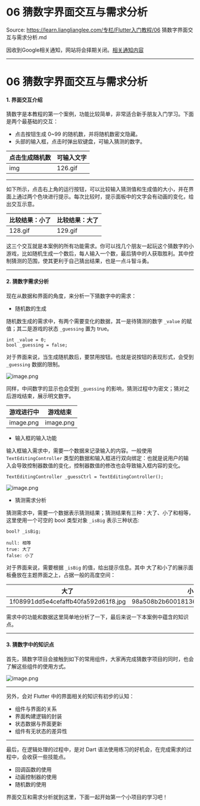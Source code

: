 # 06 猜数字界面交互与需求分析 

Source: https://learn.lianglianglee.com/专栏/Flutter入门教程/06 猜数字界面交互与需求分析.md

因收到Google相关通知，网站将会择期关闭。[相关通知内容](https://lumendatabase.org/notices/44265620)

---

# 06 猜数字界面交互与需求分析

#### 1. 界面交互介绍

猜数字是本教程的第一个案例，功能比较简单，非常适合新手朋友入门学习。下面是两个最基础的交互：

* 点击按钮生成 0~99 的随机数，并将随机数密文隐藏。
* 头部的输入框，点击时弹出软键盘，可输入猜测的数字。

| 点击生成随机数 | 可输入文字 |
| --- | --- |
| img | 126.gif |

---

如下所示，点击右上角的运行按钮，可以比较输入猜测值和生成值的大小，并在界面上通过两个色块进行提示。每次比较时，提示面板中的文字会有动画的变化，给出交互示意。

| 比较结果：小了 | 比较结果：大了 |
| --- | --- |
| 128.gif | 129.gif |

这三个交互就是本案例的所有功能需求。你可以找几个朋友一起玩这个猜数字的小游戏，比如随机生成一个数后，每人输入一个数，最后猜中的人获取胜利。其中控制猜测的范围，使其更利于自己猜出结果，也是一点斗智斗勇。

---

#### 2. 猜数字需求分析

现在从数据和界面的角度，来分析一下猜数字中的需求：

* 随机数的生成

随机数生成的需求中，有两个需要变化的数据，其一是待猜测的数字 `_value` 的赋值；其二是游戏的状态 `_guessing` 置为 true。

```
int _value = 0;
bool _guessing = false;

```

对于界面来说，当生成随机数后，要禁用按钮。也就是说按钮的表现形式，会受到 `_guessing` 数据的限制。

![image.png](assets/1c2be864c7834ad9a043ac415136cc5c_tplv-k3u1fbpfcp-jj-mark_1890_0_0_0_q75.awebp)

同样，中间数字的显示也会受到 `_guessing` 的影响，猜测过程中为密文；猜对之后游戏结束，展示明文数字。

| 游戏进行中 | 游戏结束 |
| --- | --- |
| image.png | image.png |

* 输入框的输入功能

输入框输入需求中，需要一个数据来记录输入的内容。一般使用 `TextEditingController` 类型的数据和输入框进行双向绑定：也就是说用户的输入会导致控制器数值的变化，控制器数值的修改也会导致输入框内容的变化。

```
TextEditingController _guessCtrl = TextEditingController();

```

![image.png](assets/7b1ee28a9567443594a3db659b42cdcc_tplv-k3u1fbpfcp-jj-mark_1890_0_0_0_q75.awebp)

* 猜测需求分析

猜测需求中，需要一个数据表示猜测结果；猜测结果有三种：大了、小了和相等，这里使用一个可空的 bool 类型对象 `_isBig` 表示三种状态:

```
bool? _isBig;

null: 相等
true: 大了
false: 小了

```

对于界面来说，需要根据 `_isBig` 的值，给出提示信息。其中 大了和小了的展示面板叠放在主题界面之上，占据一般的高度空间：

| 大了 | 小了 | 相等 |
| --- | --- | --- |
| 1f08991dd5e4cefaffb40fa592d61f8.jpg | 98a508b2b600181362cecaad6a5befd.jpg | 1ae205f866d8a0f9560613ec736f936.jpg |

需求中的功能和数据这里简单地分析了一下，最后来说一下本案例中蕴含的知识点。

---

#### 3. 猜数字中的知识点

首先，猜数字项目会接触到如下的常用组件，大家再完成猜数字项目的同时，也会了解这些组件的使用方式。

![image.png](assets/11c98266f4284af1b648f1159c7c4e21_tplv-k3u1fbpfcp-jj-mark_1890_0_0_0_q75.awebp)

---

另外，会对 Flutter 中的界面相关的知识有初步的认知：

* 组件与界面的关系
* 界面构建逻辑的封装
* 状态数据与界面更新
* 组件有无状态的差异性

---

最后，在逻辑处理的过程中，是对 Dart 语法使用练习的好机会，在完成需求的过程中，会收获一些技能点。

* 回调函数的使用
* 动画控制器的使用
* 随机数的使用

界面交互和需求分析就到这里，下面一起开始第一个小项目的学习吧！
